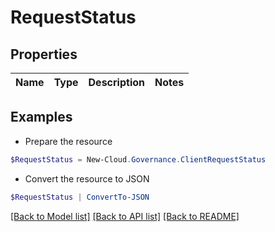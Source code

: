 # RequestStatus
## Properties

Name | Type | Description | Notes
------------ | ------------- | ------------- | -------------

## Examples

- Prepare the resource
```powershell
$RequestStatus = New-Cloud.Governance.ClientRequestStatus 
```

- Convert the resource to JSON
```powershell
$RequestStatus | ConvertTo-JSON
```

[[Back to Model list]](../README.md#documentation-for-models) [[Back to API list]](../README.md#documentation-for-api-endpoints) [[Back to README]](../README.md)

